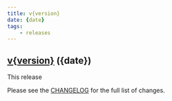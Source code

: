 ```yaml
---
title: v{version}
date: {date}
tags:
    - releases
---
```


## [v{version}](https://github.com/saulpw/visidata/releases/tag/v{version}) ({date})

This release






Please see the [CHANGELOG](https://github.com/saulpw/visidata/blob/v{version}/CHANGELOG.md) for the full list of changes.
